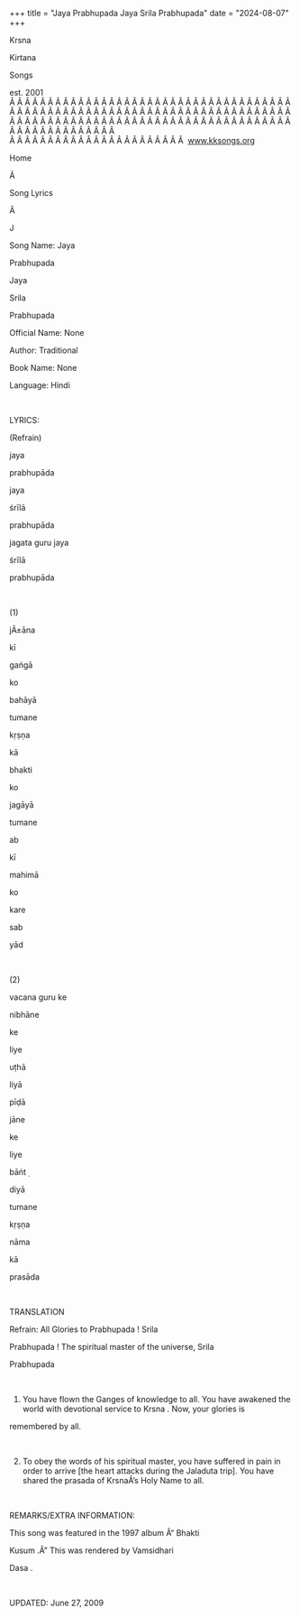 +++ 
title = "Jaya Prabhupada Jaya Srila Prabhupada"
date = "2024-08-07"
+++

Krsna
 
Kirtana
 
Songs

est. 2001
Â Â Â Â Â Â Â Â Â Â Â Â Â Â Â Â Â Â Â Â Â Â Â Â Â Â Â Â Â Â Â Â Â Â Â Â Â Â Â Â Â Â Â Â Â Â Â Â Â Â Â Â Â Â Â Â Â Â Â Â Â Â Â Â Â Â Â Â Â Â Â Â Â Â Â Â Â Â Â Â Â Â Â Â Â Â Â Â Â Â Â Â Â Â Â Â Â Â Â Â Â Â Â Â Â Â Â Â Â Â Â Â Â Â Â Â Â Â Â Â Â Â Â Â Â  
Â Â Â Â Â Â Â Â Â Â Â Â Â Â Â Â Â Â Â Â Â Â Â  
www.kksongs.org








Home


Ã 
 
Song Lyrics
 
Ã 
 
J


Song Name: 
Jaya
 
Prabhupada
 
Jaya
 
Srila
 
Prabhupada


Official Name: None


Author: Traditional


Book Name: None


Language: 
Hindi


 


LYRICS:


(Refrain)


jaya
 
prabhupāda
 
jaya
 
śrīlā
 
prabhupāda


jagata
 guru 
jaya
 
śrīlā
 
prabhupāda


 


(1)


jÃ±āna
 
kī
 
gańgā
 
ko
 
bahāyā
 
tumane


kṛṣṇa
 
kā
 
bhakti
 
ko
 
jagāyā
 
tumane


ab
 
kī
 
mahimā
 
ko
 
kare
 
sab


yād


 


(2)


vacana
 guru 
ke
 
nibhāne
 
ke
 
liye


uṭhā
 
liyā
 
pīḍā
 
jāne
 
ke
 
liye


bāńt
̣

diyā
 
tumane
 
kṛṣṇa
 
nāma


kā
 
prasāda


 


TRANSLATION


Refrain: All Glories to 
Prabhupada
! 
Srila
 
Prabhupada
! The spiritual master of the universe, 
Srila
 
Prabhupada


 


1) You have flown the
Ganges of knowledge to all. You have awakened the world with devotional service
to 
Krsna
. Now, your 
glories is

remembered by all.


 


2) To obey the words of his
spiritual master, you have suffered in pain in order to arrive [the heart
attacks during the 
Jaladuta
 trip]. You have shared
the 
prasada
 of 
KrsnaÂ’s
 Holy
Name to all.


 


REMARKS/EXTRA INFORMATION:


This
song was featured in the 1997 album Â“
Bhakti
 
Kusum
.Â” This was rendered by 
Vamsidhari


Dasa
.


 


UPDATED:
 June 27, 2009